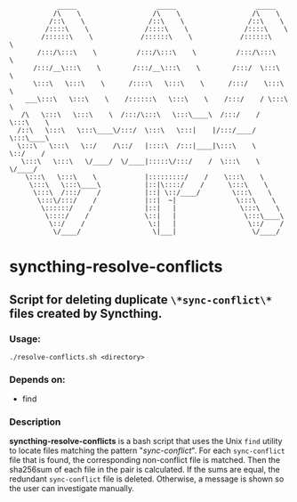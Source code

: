 ```
            _____                    _____                    _____          
           /\    \                  /\    \                  /\    \         
          /::\    \                /::\    \                /::\    \        
         /::::\    \              /::::\    \              /::::\    \       
        /::::::\    \            /::::::\    \            /::::::\    \      
       /:::/\:::\    \          /:::/\:::\    \          /:::/\:::\    \     
      /:::/__\:::\    \        /:::/__\:::\    \        /:::/  \:::\    \    
      \:::\   \:::\    \      /::::\   \:::\    \      /:::/    \:::\    \   
    ___\:::\   \:::\    \    /::::::\   \:::\    \    /:::/    / \:::\    \  
   /\   \:::\   \:::\    \  /:::/\:::\   \:::\____\  /:::/    /   \:::\    \ 
  /::\   \:::\   \:::\____\/:::/  \:::\   \:::|    |/:::/____/     \:::\____\
  \:::\   \:::\   \::/    /\::/   |::::\  /:::|____|\:::\    \      \::/    /
   \:::\   \:::\   \/____/  \/____|:::::\/:::/    /  \:::\    \      \/____/ 
    \:::\   \:::\    \            |:::::::::/    /    \:::\    \             
     \:::\   \:::\____\           |::|\::::/    /      \:::\    \            
      \:::\  /:::/    /           |::| \::/____/        \:::\    \           
       \:::\/:::/    /            |::|  ~|               \:::\    \          
        \::::::/    /             |::|   |                \:::\    \         
         \::::/    /              \::|   |                 \:::\____\        
          \::/    /                \:|   |                  \::/    /        
           \/____/                  \|___|                   \/____/         
```                                                                             

# syncthing-resolve-conflicts

## Script for deleting duplicate `\*sync-conflict\*` files created by Syncthing.

### Usage:
```
./resolve-conflicts.sh <directory>
```

### Depends on:
- find


### Description

**syncthing-resolve-conflicts** is a bash script that uses the Unix `find` 
utility to locate files matching the pattern "*sync-conflict*". For each 
`sync-conflict` file that is found, the corresponding non-conflict file is
matched. Then the sha256sum of each file in the pair is calculated. If the 
sums are equal, the redundant `sync-conflict` file is deleted. Otherwise, a 
message is shown so the user can investigate manually.
